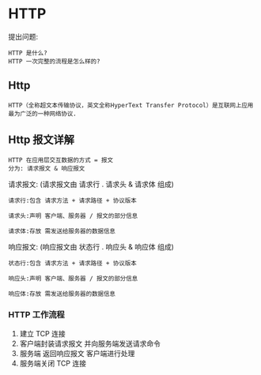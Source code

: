 # HTTP

提出问题:

    HTTP 是什么?
    HTTP 一次完整的流程是怎么样的?

## Http

    HTTP（全称超文本传输协议，英文全称HyperText Transfer Protocol）是互联网上应用最为广泛的一种网络协议.
## Http 报文详解

    HTTP 在应用层交互数据的方式 = 报文
    分为: 请求报文 & 响应报文

请求报文: (请求报文由 请求行 . 请求头 & 请求体 组成)

    请求行:包含 请求方法 + 请求路径 + 协议版本

    请求头:声明 客户端、服务器 / 报文的部分信息

    请求体:存放 需发送给服务器的数据信息

响应报文: (响应报文由 状态行 . 响应头 & 响应体 组成)

    状态行:包含 请求方法 + 请求路径 + 协议版本

    响应头:声明 客户端、服务器 / 报文的部分信息

    响应体:存放 需发送给服务器的数据信息

### HTTP 工作流程

1. 建立 TCP 连接
2. 客户端封装请求报文 并向服务端发送请求命令
3. 服务端 返回响应报文 客户端进行处理
4. 服务端关闭 TCP 连接
